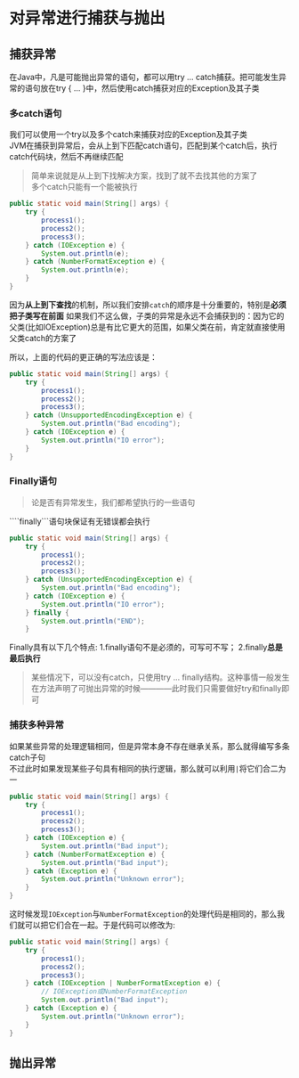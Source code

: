 # 对异常进行捕获与抛出

## 捕获异常
在Java中，凡是可能抛出异常的语句，都可以用try ... catch捕获。把可能发生异常的语句放在try { ... }中，然后使用catch捕获对应的Exception及其子类    

### 多catch语句 
我们可以使用一个try以及多个catch来捕获对应的Exception及其子类   
JVM在捕获到异常后，会从上到下匹配catch语句，匹配到某个catch后，执行catch代码块，然后不再继续匹配    
> 简单来说就是从上到下找解决方案，找到了就不去找其他的方案了    
> 多个catch只能有一个能被执行

```Java
public static void main(String[] args) {
    try {
        process1();
        process2();
        process3();
    } catch (IOException e) {
        System.out.println(e);
    } catch (NumberFormatException e) {
        System.out.println(e);
    }
}
```

因为**从上到下查找**的机制，所以我们安排```catch```的顺序是十分重要的，特别是**必须把子类写在前面** 
如果我们不这么做，子类的异常是永远不会捕获到的：因为它的父类(比如IOException)总是有比它更大的范围，如果父类在前，肯定就直接使用父类catch的方案了    

所以，上面的代码的更正确的写法应该是：
```Java
public static void main(String[] args) {
    try {
        process1();
        process2();
        process3();
    } catch (UnsupportedEncodingException e) {
        System.out.println("Bad encoding");
    } catch (IOException e) {
        System.out.println("IO error");
    }
}
```

### Finally语句
> 论是否有异常发生，我们都希望执行的一些语句       

````finally```语句块保证有无错误都会执行    

```Java
public static void main(String[] args) {
    try {
        process1();
        process2();
        process3();
    } catch (UnsupportedEncodingException e) {
        System.out.println("Bad encoding");
    } catch (IOException e) {
        System.out.println("IO error");
    } finally {
        System.out.println("END");
    }
```

Finally具有以下几个特点:
1.finally语句不是必须的，可写可不写；
2.finally**总是最后执行**   

> 某些情况下，可以没有catch，只使用try ... finally结构。这种事情一般发生在方法声明了可抛出异常的时候————此时我们只需要做好try和finally即可  

### 捕获多种异常
如果某些异常的处理逻辑相同，但是异常本身不存在继承关系，那么就得编写多条catch子句   
不过此时如果发现某些子句具有相同的执行逻辑，那么就可以利用```|```将它们合二为一 

```Java
public static void main(String[] args) {
    try {
        process1();
        process2();
        process3();
    } catch (IOException e) {
        System.out.println("Bad input");
    } catch (NumberFormatException e) {
        System.out.println("Bad input");
    } catch (Exception e) {
        System.out.println("Unknown error");
    }
}
```

这时候发现```IOException```与```NumberFormatException```的处理代码是相同的，那么我们就可以把它们合在一起。于是代码可以修改为:
```Java
public static void main(String[] args) {
    try {
        process1();
        process2();
        process3();
    } catch (IOException | NumberFormatException e) { 
        // IOException或NumberFormatException
        System.out.println("Bad input");
    } catch (Exception e) {
        System.out.println("Unknown error");
    }
}
```

## 抛出异常